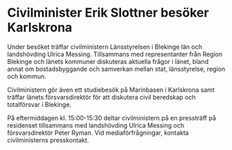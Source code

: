 # Civilminister Erik Slottner besöker Karlskrona

Under besöket träffar civilministern Länsstyrelsen i Blekinge län och landshövding Ulrica Messing. Tillsammans med representanter från Region Blekinge och länets kommuner diskuteras aktuella frågor i länet, bland annat om bostadsbyggande och samverkan mellan stat, länsstyrelse, region och kommun.

Civilministern gör även ett studiebesök på Marinbasen i Karlskrona samt träffar länets försvarsdirektör för att diskutera civil beredskap och totalförsvar i Blekinge.

På eftermiddagen kl. 15:00-15:30 deltar civilministern på en pressträff på residenset tillsammans med landshövding Ulrica Messing och försvarsdirektör Peter Ryman. Vid mediaförfrågningar, kontakta civilministerns presskontakt.
